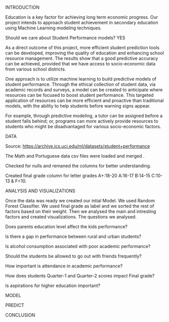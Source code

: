 INTRODUCTION


Education is a key factor for achieving long term economic progress. Our project intends to approach student achievement in secondary education using Machine Learning modeling techniques. 

Should we care about Student Performance models? 
YES

As a direct outcome of this project, more efficient student prediction tools can be  developed, improving the quality of education and enhancing school resource management. The results show that a good predictive accuracy can be achieved, provided that we have access to socio-economic data from various school districts.


One approach is to utilize machine learning to build predictive models of student performance. Through the ethical collection of student data, via academic records and surveys, a model can be created to anticipate where resources can be focused to boost student performance. This targeted application of resources can be more efficient and proactive than traditional models, with the ability to help students before warning signs appear.

For example, through predictive modeling, a tutor can be assigned before a student falls behind; or, programs can more actively provide resources to students who might be disadvantaged for various socio-economic factors.

DATA

Source: https://archive.ics.uci.edu/ml/datasets/student+performance

The Math and Portuguese data csv files were loaded and merged . 

Checked for nulls and remaned the columns for better understanding. 

Created final grade column for letter grades A+:18-20 A:16-17 B:14-15 C:10-13 & F<10. 


ANALYSIS AND VISUALIZATIONS

Once the data was ready we created our intial Model. We used Random Forest Classifier. We used final grade as label and we sorted the rest of factors based on their weight. Then we analysed the main and intresting factors and created visualizations. The questions we analysed.

Does parents education level affect the kids performance?

Is there a gap in performance between rural and urban students?

Is alcohol consumption associated with poor academic performance?

Should the students be allowed to go out with friends frequently?

How important is attendance in academic performance?

How does students Quarter-1 and Quarter-2 scores impact Final grade?

Is aspirations for higher education important?

MODEL

PREDICT

CONCLUSION

